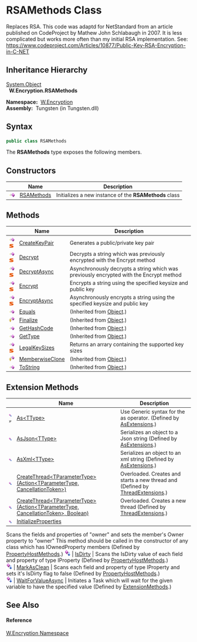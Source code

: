 RSAMethods Class
================
   
Replaces RSA. This code was adaptd for NetStandard from an article published on CodeProject by Mathew John Schlabaugh in 2007. It is less complicated but works more often than my initial RSA implementation. See: https://www.codeproject.com/Articles/10877/Public-Key-RSA-Encryption-in-C-NET



Inheritance Hierarchy
---------------------
[System.Object][1]  
  **W.Encryption.RSAMethods**  

  **Namespace:**  [W.Encryption][2]  
  **Assembly:**  Tungsten (in Tungsten.dll)

Syntax
------

```csharp
public class RSAMethods
```

The **RSAMethods** type exposes the following members.


Constructors
------------

                 | Name            | Description                                            
---------------- | --------------- | ------------------------------------------------------ 
![Public method] | [RSAMethods][3] | Initializes a new instance of the **RSAMethods** class 


Methods
-------

                                 | Name                  | Description                                                                             
-------------------------------- | --------------------- | --------------------------------------------------------------------------------------- 
![Public method]![Static member] | [CreateKeyPair][4]    | Generates a public/private key pair                                                     
![Public method]![Static member] | [Decrypt][5]          | Decrypts a string which was previously encrypted with the Encrypt method                
![Public method]![Static member] | [DecryptAsync][6]     | Asynchronously decrypts a string which was previously encrypted with the Encrypt method 
![Public method]![Static member] | [Encrypt][7]          | Encrypts a string using the specified keysize and public key                            
![Public method]![Static member] | [EncryptAsync][8]     | Asynchronously encrypts a string using the specified keysize and public key             
![Public method]                 | [Equals][9]           | (Inherited from [Object][1].)                                                           
![Protected method]              | [Finalize][10]        | (Inherited from [Object][1].)                                                           
![Public method]                 | [GetHashCode][11]     | (Inherited from [Object][1].)                                                           
![Public method]                 | [GetType][12]         | (Inherited from [Object][1].)                                                           
![Public method]![Static member] | [LegalKeySizes][13]   | Returns an arrary containing the supported key sizes                                    
![Protected method]              | [MemberwiseClone][14] | (Inherited from [Object][1].)                                                           
![Public method]                 | [ToString][15]        | (Inherited from [Object][1].)                                                           


Extension Methods
-----------------

                                          | Name                                                                                         | Description                                                                                                                                                                                                                      
----------------------------------------- | -------------------------------------------------------------------------------------------- | -------------------------------------------------------------------------------------------------------------------------------------------------------------------------------------------------------------------------------- 
![Public Extension Method]![Code example] | [As&lt;TType>][16]                                                                           | Use Generic syntax for the as operator. (Defined by [AsExtensions][17].)                                                                                                                                                         
![Public Extension Method]                | [AsJson&lt;TType>][18]                                                                       | Serializes an object to a Json string (Defined by [AsExtensions][17].)                                                                                                                                                           
![Public Extension Method]                | [AsXml&lt;TType>][19]                                                                        | Serializes an object to an xml string (Defined by [AsExtensions][17].)                                                                                                                                                           
![Public Extension Method]                | [CreateThread&lt;TParameterType>(Action&lt;TParameterType, CancellationToken>)][20]          | Overloaded. Creates and starts a new thread and (Defined by [ThreadExtensions][21].)                                                                                                                                             
![Public Extension Method]                | [CreateThread&lt;TParameterType>(Action&lt;TParameterType, CancellationToken>, Boolean)][22] | Overloaded. Creates a new thread (Defined by [ThreadExtensions][21].)                                                                                                                                                            
![Public Extension Method]                | [InitializeProperties][23]                                                                   | 
Scans the fields and properties of "owner" and sets the member's Owner property to "owner" This method should be called in the constructor of any class which has IOwnedProperty members
 (Defined by [PropertyHostMethods][24].) 
![Public Extension Method]                | [IsDirty][25]                                                                                | 
Scans the IsDirty value of each field and property of type IProperty
 (Defined by [PropertyHostMethods][24].)                                                                                                                 
![Public Extension Method]                | [MarkAsClean][26]                                                                            | 
Scans each field and property of type IProperty and sets it's IsDirty flag to false
 (Defined by [PropertyHostMethods][24].)                                                                                                  
![Public Extension Method]                | [WaitForValueAsync][27]                                                                      | Initiates a Task which will wait for the given variable to have the specified value (Defined by [ExtensionMethods][28].)                                                                                                         


See Also
--------

#### Reference
[W.Encryption Namespace][2]  

[1]: http://msdn.microsoft.com/en-us/library/e5kfa45b
[2]: ../README.md
[3]: _ctor.md
[4]: CreateKeyPair.md
[5]: Decrypt.md
[6]: DecryptAsync.md
[7]: Encrypt.md
[8]: EncryptAsync.md
[9]: http://msdn.microsoft.com/en-us/library/bsc2ak47
[10]: http://msdn.microsoft.com/en-us/library/4k87zsw7
[11]: http://msdn.microsoft.com/en-us/library/zdee4b3y
[12]: http://msdn.microsoft.com/en-us/library/dfwy45w9
[13]: LegalKeySizes.md
[14]: http://msdn.microsoft.com/en-us/library/57ctke0a
[15]: http://msdn.microsoft.com/en-us/library/7bxwbwt2
[16]: ../../W/AsExtensions/As__1.md
[17]: ../../W/AsExtensions/README.md
[18]: ../../W/AsExtensions/AsJson__1.md
[19]: ../../W/AsExtensions/AsXml__1.md
[20]: ../../W.Threading/ThreadExtensions/CreateThread__1.md
[21]: ../../W.Threading/ThreadExtensions/README.md
[22]: ../../W.Threading/ThreadExtensions/CreateThread__1_1.md
[23]: ../../W/PropertyHostMethods/InitializeProperties.md
[24]: ../../W/PropertyHostMethods/README.md
[25]: ../../W/PropertyHostMethods/IsDirty.md
[26]: ../../W/PropertyHostMethods/MarkAsClean.md
[27]: ../../W/ExtensionMethods/WaitForValueAsync.md
[28]: ../../W/ExtensionMethods/README.md
[Public method]: ../../_icons/pubmethod.gif "Public method"
[Static member]: ../../_icons/static.gif "Static member"
[Protected method]: ../../_icons/protmethod.gif "Protected method"
[Public Extension Method]: ../../_icons/pubextension.gif "Public Extension Method"
[Code example]: ../../_icons/CodeExample.png "Code example"